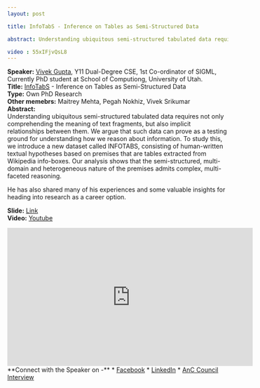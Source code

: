 ```yaml
---
layout: post

title: InfoTabS - Inference on Tables as Semi-Structured Data

abstract: Understanding ubiquitous semi-structured tabulated data requires not only comprehending the meaning of text fragments, but also implicit relationships between them. We argue that such data can prove as a testing ground for understanding how we reason about information.

video : 55xIFjvQsL8
---
```


**Speaker:** <a href="https://vgupta123.github.io/" target="_blank">Vivek Gupta</a>, Y11 Dual-Degree CSE, 1st Co-ordinator of SIGML, Currently PhD student at School of Computiong, University of Utah.<br>
**Title:** <a href="https://infotabs.github.io/" target="_blank">InfoTabS</a> - Inference on Tables as Semi-Structured Data <br>
**Type:** Own PhD Research <br>
**Other memebrs:** Maitrey Mehta, Pegah Nokhiz, Vivek Srikumar <br>
**Abstract:** 
<br>Understanding ubiquitous semi-structured tabulated data requires not only comprehending the meaning of text fragments, but also implicit relationships between them. We argue that such data can prove as a testing ground for understanding how we reason about information. To study this, we introduce a new dataset called INFOTABS, consisting of human-written textual hypotheses based on premises that are tables extracted from Wikipedia info-boxes. Our analysis shows that the semi-structured, multi-domain and heterogeneous nature of the premises admits complex, multi-faceted reasoning.

He has also shared many of his experiences and some valuable insights for heading into research as a career option.<br>

**Slide:** [Link](https://drive.google.com/file/d/1bvzZSB9BrHcEV0idbWQN_oo45o1zfdLg/view?usp=sharing) <br>
**Video:** [Youtube](https://www.youtube.com/watch?v=55xIFjvQsL8&feature=youtu.be) <br>
<iframe width="560" height="315" src="https://www.youtube.com/embed/55xIFjvQsL8" frameborder="0" allow="accelerometer; autoplay; clipboard-write; encrypted-media; gyroscope; picture-in-picture" allowfullscreen></iframe>
**Connect with the Speaker on -**
* <a href="https://www.facebook.com/vivek.gupta.3150" target="_blank">Facebook</a>
* <a href="https://www.linkedin.com/in/keviv9/" target="_blank">LinkedIn</a>
* <a href="https://anciitk.in/blog/CaRE/4/" target="_blank">AnC Council Interview</a>

